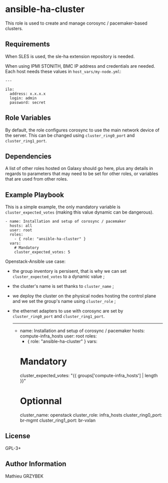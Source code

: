 ansible-ha-cluster
==================

This role is used to create and manage corosync / pacemaker-based clusters.

Requirements
------------

When SLES is used, the sle-ha extension repository is needed.

When using IPMI STONITH, BMC IP address and credentials are needed. Each host needs these values in ```host_vars/my-node.yml```:

    ---
    
    ilo:
      address: x.x.x.x
      login: admin
      password: secret

Role Variables
--------------

By default, the role configures corosync to use the main network device of the
server. This can be changed using ```cluster_ring0_port``` and ```cluster_ring1_port```.

Dependencies
------------

A list of other roles hosted on Galaxy should go here, plus any details in regards to parameters that may need to be set for other roles, or variables that are used from other roles.

Example Playbook
----------------

This is a simple example, the only mandatory variable is ```cluster_expected_votes``` (making this value dynamic can be dangerous).

    - name: Installation and setup of corosync / pacemaker
      hosts: all
      user: root
      roles:
        - { role: "ansible-ha-cluster" }
      vars:
        # Mandatory
        cluster_expected_votes: 5

Openstack-Ansible use case:

* the group inventory is persisent, that is why we can set ```cluster_expected_votes``` to a dynamic value ;

* the cluster's name is set thanks to ```cluster_name``` ;

* we deploy the cluster on the physical nodes hosting the control plane and we set the group's name using ```cluster_role``` ;

* the ethernet adapters to use with corosync are set by ```cluster_ring0_port``` and ```cluster_ring1_port```.


    ---
    
    - name: Installation and setup of corosync / pacemaker
      hosts: compute-infra_hosts
      user: root
      roles:
        - { role: "ansible-ha-cluster" }
      vars:
        # Mandatory
        cluster_expected_votes: "{{ groups['compute-infra_hosts'] | length }}"
        # Optionnal
        cluster_name: openstack
        cluster_role: infra_hosts
        cluster_ring0_port: br-mgmt
        cluster_ring1_port: br-vxlan

License
-------

GPL-3+

Author Information
------------------

Mathieu GRZYBEK
